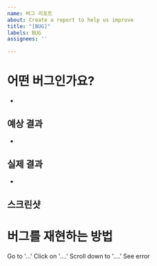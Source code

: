 ```yaml
---
name: 버그 리포트
about: Create a report to help us improve
title: "[BUG]"
labels: BUG
assignees: ''

---
```


# 어떤 버그인가요?
- 
## 예상 결과
- 
## 실제 결과
- 
## 스크린샷


# 버그를 재현하는 방법
Go to '...'
Click on '....'
Scroll down to '....'
See error
